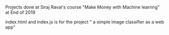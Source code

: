 Projects done at Siraj Raval's course "Make Money with Machine learnng" at End of 2019




 index.html and index.js is for the project  " a simple image classifier as a web app"
